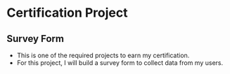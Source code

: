 # Certification Project

## Survey Form

- This is one of the required projects to earn my certification.
- For this project, I will build a survey form to collect data from my users.
